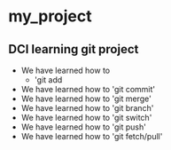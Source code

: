 # my_project
## DCI learning git project
- We have learned how to
  - 'git add
- We have learned how to
  'git commit'
- We have learned how to
  'git merge'
- We have learned how to
  'git branch'  
- We have learned how to
  'git switch' 
- We have learned how to
  'git push'
- We have learned how to
  'git fetch/pull'

